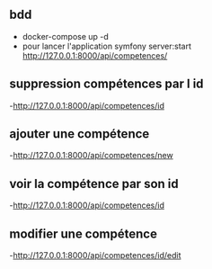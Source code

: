 ## bdd
- docker-compose up -d 
- pour lancer l'application symfony server:start http://127.0.0.1:8000/api/competences/

## suppression compétences par l id

-http://127.0.0.1:8000/api/competences/id

## ajouter une compétence

-http://127.0.0.1:8000/api/competences/new

## voir la compétence par son id

-http://127.0.0.1:8000/api/competences/id


## modifier une compétence
-http://127.0.0.1:8000/api/competences/id/edit


